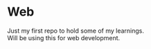 # Web
Just my first repo to hold some of my learnings.
<br>
Will be using this for web development.

